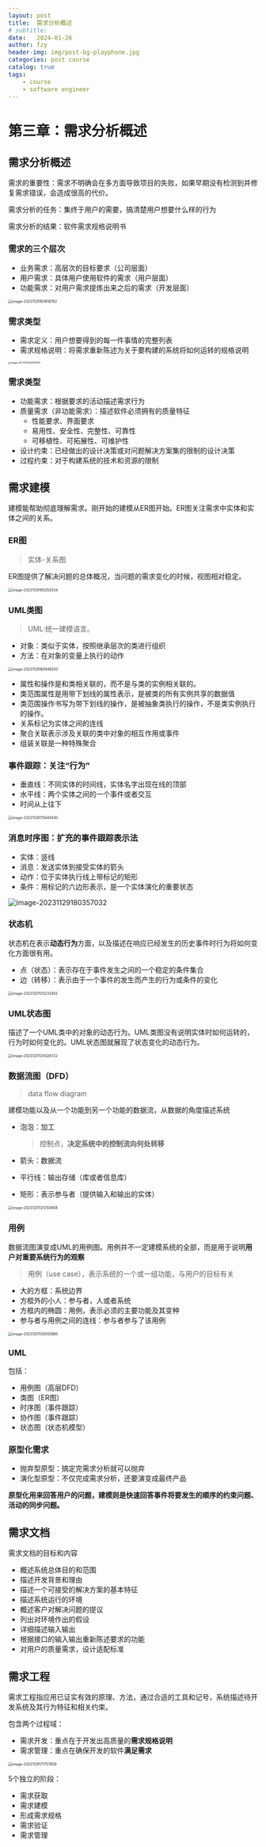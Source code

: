 ```yaml
---
layout: post
title:  需求分析概述
# subtitle: 
date:   2024-01-26
author: fzy
header-img: img/post-bg-playphone.jpg
categories: post course
catalog: true
tags:
    - course
    - software engineer
---
```

# 第三章：需求分析概述

## 需求分析概述

需求的重要性：需求不明确会在多方面导致项目的失败，如果早期没有检测到并修复需求错误，会造成很高的代价。

需求分析的任务：集终于用户的需要，搞清楚用户想要什么样的行为

需求分析的结果：软件需求规格说明书

### 需求的三个层次

- 业务需求：高层次的目标要求（公司层面）
- 用户需求：具体用户使用软件的需求（用户层面）
- 功能需求：对用户需求提炼出来之后的需求（开发层面）

<img src="/assets/images/软件工程.assets/image-20231129163818782.png" alt="image-20231129163818782" style="zoom:50%;" />

### 需求类型

- 需求定义：用户想要得到的每一件事情的完整列表
- 需求规格说明：将需求重新陈述为关于要构建的系统将如何运转的规格说明

<img src="/assets/images/软件工程.assets/image-20231129164150979.png" alt="image-20231129164150979" style="zoom:33%;" />

### 需求类型

- 功能需求：根据要求的活动描述需求行为
- 质量需求（非功能需求）：描述软件必须拥有的质量特征
    - 性能要求、界面要求
    - 易用性、安全性、完整性、可靠性
    - 可移植性、可拓展性、可维护性
- 设计约束：已经做出的设计决策或对问题解决方案集的限制的设计决策
- 过程约束：对于构建系统的技术和资源的限制

## 需求建模

建模能帮助彻底理解需求。刚开始的建模从ER图开始。ER图关注需求中实体和实体之间的关系。

### ER图

> 实体-关系图

ER图提供了解决问题的总体概况，当问题的需求变化的时候，视图相对稳定。

<img src="/assets/images/软件工程.assets/image-20231129165252534.png" alt="image-20231129165252534" style="zoom:50%;" />

### UML类图

> UML:统一建模语言。

- 对象：类似于实体，按照继承层次的类进行组织
- 方法：在对象的变量上执行的动作

<img src="/assets/images/软件工程.assets/image-20231129165948200.png" alt="image-20231129165948200" style="zoom:50%;" />

- 属性和操作是和类相关联的，而不是与类的实例相关联的。
- 类范围属性是用带下划线的属性表示，是被类的所有实例共享的数据值
- 类范围操作书写为带下划线的操作，是被抽象类执行的操作，不是类实例执行的操作。
- 关系标记为实体之间的连线
- 聚合关联表示涉及关联的类中对象的相互作用或事件
- 组装关联是一种特殊聚合

### 事件跟踪：关注“行为”

- 垂直线：不同实体的时间线，实体名字出现在线的顶部
- 水平线：两个实体之间的一个事件或者交互
- 时间从上往下

<img src="/assets/images/软件工程.assets/image-20231129175444540.png" alt="image-20231129175444540" style="zoom:50%;" />

### 消息时序图：扩充的事件跟踪表示法

- 实体：竖线
- 消息：发送实体到接受实体的箭头
- 动作：位于实体执行线上带标记的矩形
- 条件：用标记的六边形表示，是一个实体演化的重要状态

![image-20231129180357032](/assets/images/软件工程.assets/image-20231129180357032.png)

### 状态机

状态机在表示**动态行为**方面，以及描述在响应已经发生的历史事件时行为将如何变化方面很有用。

- 点（状态）：表示存在于事件发生之间的一个稳定的条件集合
- 边（转移）：表示由于一个事件的发生而产生的行为或条件的变化

<img src="/assets/images/软件工程.assets/image-20231201125232452.png" alt="image-20231201125232452" style="zoom:50%;" />

### UML状态图

描述了一个UML类中的对象的动态行为。UML类图没有说明实体时如何运转的，行为时如何变化的。UML状态图就展现了状态变化的动态行为。

<img src="/assets/images/软件工程.assets/image-20231201125426722.png" alt="image-20231201125426722" style="zoom:50%;" />

### 数据流图（DFD）

> data flow diagram

建模功能以及从一个功能到另一个功能的数据流，从数据的角度描述系统

- 泡泡：加工

  > 控制点，**决定系统中的控制流向何处转移**
- 箭头：数据流
- 平行线：输出存储（库或者信息库）
- 矩形：表示参与者（提供输入和输出的实体）

<img src="/assets/images/软件工程.assets/image-20231201125744808.png" alt="image-20231201125744808" style="zoom:50%;" />

### 用例

数据流图演变成UML的用例图。用例并不一定建模系统的全部，而是用于说明**用户对重要系统行为的观察**

> 用例（use case），表示系统的一个或一组功能，与用户的目标有关

- 大的方框：系统边界
- 方框外的小人：参与者，人或者系统
- 方框内的椭圆：用例，表示必须的主要功能及其变种
- 参与者与用例之间的连线：参与者参与了该用例

<img src="/assets/images/软件工程.assets/image-20231201130050865.png" alt="image-20231201130050865" style="zoom:50%;" />

### UML

包括：

- 用例图（高层DFD）
- 类图（ER图）
- 时序图（事件跟踪）
- 协作图（事件跟踪）
- 状态图（状态机模型）

### 原型化需求

- 抛弃型原型：搞定完需求分析就可以抛弃
- 演化型原型：不仅完成需求分析，还要演变成最终产品

**原型化用来回答用户的问题，建模则是快速回答事件将要发生的顺序的约束问题、活动的同步问题。**

## 需求文档

需求文档的目标和内容

- 概述系统总体目的和范围
- 描述开发背景和理由
- 描述一个可接受的解决方案的基本特征
- 描述系统运行的环境
- 概述客户对解决问题的提议
- 列出对环境作出的假设
- 详细描述输入输出
- 根据接口的输入输出重新陈述要求的功能
- 对用户的质量需求，设计适配标准

## 需求工程

需求工程指应用已证实有效的原理、方法，通过合适的工具和记号，系统描述待开发系统及其行为特征和相关约束。

包含两个过程域：

- 需求开发：重点在于开发出高质量的**需求规格说明**
- 需求管理：重点在确保开发的软件**满足需求**

<img src="/assets/images/软件工程.assets/image-20231129171757609.png" alt="image-20231129171757609" style="zoom:50%;" />

5个独立的阶段：

- 需求获取
- 需求建模
- 形成需求规格
- 需求验证
- 需求管理